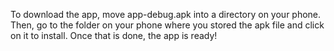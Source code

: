 To download the app, move app-debug.apk into a directory on your phone. Then, go to the folder on your phone where you stored the apk file and click on it to install. Once that is done, the app is ready!
